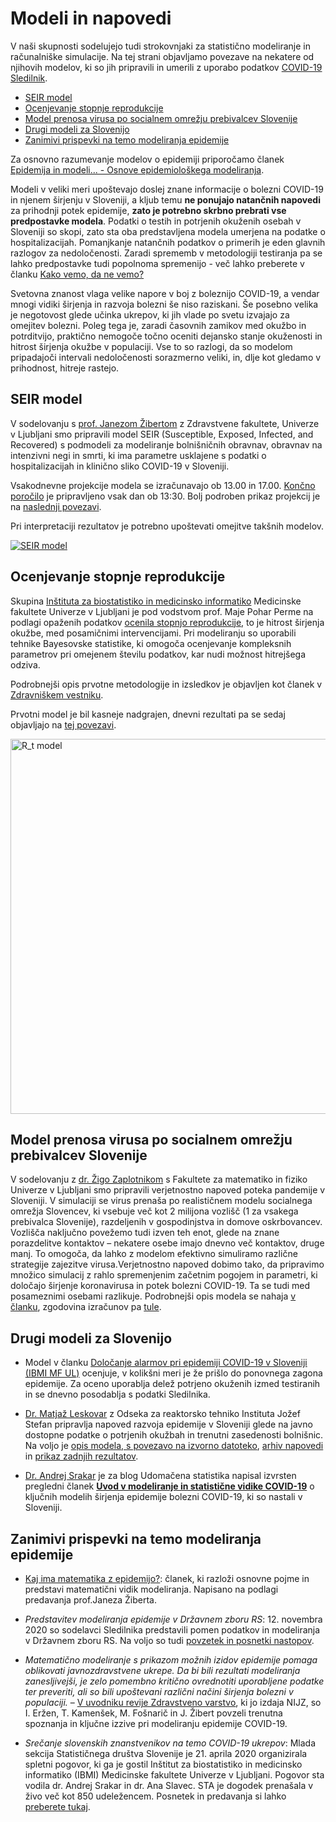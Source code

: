 # Modeli in napovedi

V naši skupnosti sodelujejo tudi strokovnjaki za statistično modeliranje in računalniške simulacije.
Na tej strani objavljamo povezave na nekatere od njihovih modelov,
ki so jih pripravili in umerili z uporabo podatkov [COVID-19 Sledilnik](https://covid-19.sledilnik.org).
- [SEIR model](#seir)
- [Ocenjevanje stopnje reprodukcije](#reproduction-rate)
- [Model prenosa virusa po socialnem omrežju prebivalcev Slovenije](#social_network)
- [Drugi modeli za Slovenijo](#other)
- [Zanimivi prispevki na temo modeliranja epidemije](#articles)

Za osnovno razumevanje modelov o epidemiji priporočamo članek [Epidemija in modeli... - Osnove epidemiološkega modeliranja](https://medium.com/sledilnik/epidemija-in-modeli-786e02f1bd8a).

Modeli v veliki meri upoštevajo doslej znane informacije o bolezni COVID-19 in njenem širjenju v Sloveniji, a kljub temu **ne ponujajo natančnih napovedi** za prihodnji potek epidemije, **zato je potrebno skrbno prebrati vse predpostavke modela**.
Podatki o testih in potrjenih okuženih osebah v Sloveniji so skopi, zato sta oba predstavljena modela umerjena na podatke o hospitalizacijah. Pomanjkanje natančnih podatkov o primerih je eden glavnih razlogov za nedoločenosti. Zaradi sprememb v metodologiji testiranja pa se lahko predpostavke tudi popolnoma spremenijo - več lahko preberete v članku [Kako vemo, da ne vemo?](https://medium.com/sledilnik/kako-vemo-da-ne-vemo-6570b92a8b3c)

Svetovna znanost vlaga velike napore v boj z boleznijo COVID-19, a vendar mnogi vidiki širjenja in razvoja bolezni še niso raziskani. Še posebno velika je negotovost glede učinka ukrepov, ki jih vlade po svetu izvajajo za omejitev bolezni. Poleg tega je, zaradi časovnih zamikov med okužbo in potrditvijo, praktično nemogoče točno oceniti dejansko stanje okuženosti in hitrost širjenja okužbe v populaciji. Vse to so razlogi, da so modelom pripadajoči intervali nedoločenosti sorazmerno veliki, in, dlje kot gledamo v prihodnost, hitreje rastejo.

## <a id="seir"></a>SEIR model
V sodelovanju s [prof. Janezom Žibertom](https://pacs.zf.uni-lj.si/janez-zibert/) z Zdravstvene fakultete, Univerze v Ljubljani smo pripravili model SEIR (Susceptible, Exposed, Infected, and Recovered) s podmodeli za modeliranje bolnišničnih obravnav, obravnav na intenzivni negi in smrti, ki ima parametre usklajene s podatki o hospitalizacijah in klinično sliko COVID-19 v Sloveniji. 

Vsakodnevne projekcije modela se izračunavajo ob 13.00 in 17.00. [Končno poročilo](https://apps.lusy.fri.uni-lj.si/~janezz/reports/report_latest.html) je pripravljeno vsak dan ob 13:30. 
Bolj podroben prikaz projekcij je na [naslednji povezavi](https://apps.lusy.fri.uni-lj.si/appsR/CoronaV2/).


Pri interpretaciji rezultatov je potrebno upoštevati omejitve takšnih modelov. 

<a href="https://apps.lusy.fri.uni-lj.si/~janezz/zadnja-simulacija_V2.png" class="img-link">
<img alt="SEIR model" src="https://apps.lusy.fri.uni-lj.si/~janezz/zadnja-simulacija_V2.png"></a>

## <a id="reproduction-rate"></a>Ocenjevanje stopnje reprodukcije
Skupina [Inštituta za biostatistiko in medicinsko informatiko](http://ibmi.mf.uni-lj.si/) Medicinske fakultete Univerze v Ljubljani je pod vodstvom prof. Maje Pohar Perme na podlagi opaženih podatkov [ocenila stopnjo reprodukcije](http://ibmi.mf.uni-lj.si/files/Pregledni%20povzetek_74e.pdf), to je hitrost širjenja okužbe, med posamičnimi intervencijami. Pri modeliranju so uporabili tehnike Bayesovske statistike, ki omogoča ocenjevanje kompleksnih parametrov pri omejenem številu podatkov, kar nudi možnost hitrejšega odziva.

Podrobnejši opis prvotne metodologije in izsledkov je objavljen kot članek v [Zdravniškem vestniku](https://vestnik.szd.si/index.php/ZdravVest/article/view/3068).

Prvotni model je bil kasneje nadgrajen, dnevni rezultati pa se sedaj objavljajo na [tej povezavi](https://oblak8.mf.uni-lj.si/covid19/).

<a href="https://oblak8.mf.uni-lj.si/covid19/" class="img-link">
<img alt="R_t model" src="https://oblak8.mf.uni-lj.si/covid19/rt_graph.svg" width=600>
<!--<img alt="R_t model" src="/docs/ibmi-model-20200627.png">-->
<!--<img alt="R_t model" src="https://stat.columbia.edu/~jakulin/Covid/ocene_rt.png">-->
</a>

## <a id="social_network"></a>Model prenosa virusa po socialnem omrežju prebivalcev Slovenije
V sodelovanju z [dr. Žigo Zaplotnikom](https://twitter.com/ZaplotnikZiga) s Fakultete za matematiko in fiziko Univerze v Ljubljani smo pripravili verjetnostno napoved poteka pandemije v Sloveniji. V simulaciji se virus prenaša po realističnem modelu socialnega omrežja Slovencev, ki vsebuje več kot 2 milijona vozlišč (1 za vsakega prebivalca Slovenije), razdeljenih v gospodinjstva in domove oskrbovancev. Vozlišča naključno povežemo tudi izven teh enot, glede na znane porazdelitve kontaktov – nekatere  osebe imajo dnevno več kontaktov, druge manj. To omogoča, da lahko z modelom efektivno simuliramo različne strategije zajezitve virusa.Verjetnostno napoved dobimo tako, da pripravimo množico simulacij z rahlo spremenjenim začetnim pogojem in parametri, ki določajo širjenje koronavirusa in potek bolezni COVID-19. Ta se tudi med posameznimi osebami razlikuje. Podrobnejši opis modela se nahaja [v članku](https://journals.plos.org/plosone/article?id=10.1371/journal.pone.0238090), zgodovina izračunov pa [tule](https://fiz.fmf.uni-lj.si/~zaplotnikz/korona/).

<!--
<a href="https://fiz.fmf.uni-lj.si/~zaplotnikz/korona/last_forecast/potek_pandemije.png" class="img-link">
<img alt="Omrežje model" src="https://fiz.fmf.uni-lj.si/~zaplotnikz/korona/last_forecast/potek_pandemije.png"></a>
-->

## <a id="other"></a>Drugi modeli za Slovenijo

- Model v članku [Določanje alarmov pri epidemiji COVID-19 v Sloveniji (IBMI MF UL)](https://ibmi.mf.uni-lj.si/sl/centri/biostatisticni-center/interaktivno/dolocanje-alarmov-pri-epidemiji-covid-19-v-sloveniji) ocenjuje, v kolikšni meri je že prišlo do ponovnega zagona epidemije. Za oceno uporablja delež potrjeno okuženih izmed testiranih in se dnevno posodablja s podatki Sledilnika.

- [Dr. Matjaž Leskovar](http://r4.ijs.si/leskovar) z Odseka za reaktorsko tehniko Instituta Jožef Stefan pripravlja napoved razvoja epidemije v Sloveniji glede na javno dostopne podatke o potrjenih okužbah in trenutni zasedenosti bolnišnic. Na voljo je [opis modela, s povezavo na izvorno datoteko](http://r4.ijs.si/COVID19model), [arhiv napovedi](http://r4.ijs.si/COVID19arhiv) in [prikaz zadnjih rezultatov](http://r4.ijs.si/COVID19).

- [Dr. Andrej Srakar](https://sites.google.com/site/andrejsrakar1975/) je za blog Udomačena statistika napisal izvrsten pregledni članek [**Uvod v modeliranje in statistične vidike COVID-19**](https://udomacenastatistika.wordpress.com/2020/04/20/uvod-v-modeliranje-in-statisticne-vidike-covid-19/) o ključnih modelih širjenja epidemije bolezni COVID-19, ki so nastali v Sloveniji.

## <a id="articles"></a>Zanimivi prispevki na temo modeliranja epidemije

- [Kaj ima matematika z epidemijo?](https://medium.com/sledilnik/kaj-ima-matematika-z-epidemijo-155023c10221): članek, ki razloži osnovne pojme in predstavi matematični vidik modeliranja. Napisano na podlagi predavanja prof.Janeza Žiberta.

- *Predstavitev modeliranja epidemije v Državnem zboru RS*: 12. novembra 2020 so sodelavci Sledilnika predstavili pomen podatkov in modeliranja v Državnem zboru RS. Na voljo so tudi [povzetek in posnetki nastopov](https://medium.com/sledilnik/povzetek-nastopov-strokovnjakov-s-seje-parlamentarnega-odbora-12-11-2020-5a3ead7b4898).

- *Matematično modeliranje s prikazom možnih izidov epidemije pomaga oblikovati javnozdravstvene ukrepe. Da bi bili rezultati modeliranja zanesljivejši, je zelo pomembno kritično ovrednotiti uporabljene podatke ter preveriti, ali so bili upoštevani različni načini širjenja bolezni v populaciji.* – [V uvodniku revije Zdravstveno varstvo](https://content.sciendo.com/view/journals/sjph/59/3/article-p117.xml?tab_body=abstract), ki jo izdaja NIJZ, so I. Eržen, T. Kamenšek, M. Fošnarič in J. Žibert povzeli trenutna spoznanja in ključne izzive pri modeliranju epidemije COVID-19.

- *Srečanje slovenskih znanstvenikov na temo COVID-19 ukrepov*: Mlada sekcija Statističnega društva Slovenije je 21. aprila 2020 organizirala spletni pogovor, ki ga je gostil Inštitut za biostatistiko in medicinsko informatiko (IBMI) Medicinske fakultete Univerze v Ljubljani. Pogovor sta vodila dr. Andrej Srakar in dr. Ana Slavec. STA je dogodek prenašala v živo več kot 850 udeležencem. Posnetek in predavanja si lahko [preberete tukaj](https://medium.com/sledilnik/64233b35580c).
